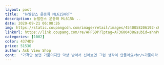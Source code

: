 ```yaml
---
layout: post 
title:  "뉴발란스 운동화 ML615NRT" 
description: 뉴발란스 운동화 ML615N ..
date: 2020-09-21 06:08:26 
img: https://static.coupangcdn.com/image/retail/images/4540058206192-c048a637-dad2-4bd7-a3a6-543e8b31c77d.jpg 
linkUrl: https://link.coupang.com/re/AFFSDP?lptag=AF3600438&subid=ahnPublicAsk&pageKey=1952059954&itemId=3315979962&vendorItemId=71197047690&traceid=V0-113-3b88e198c6afca7f 
categories: [1002] 
color: 4374D9 
price: 51530 
author: Ask View Shop 
cont:  "가격만 보면 가품이지만 막상 받아서 신어보면 그런 생각이 안들어요<br/>가품이라 할지라도 이 가격에 이 퀄리티면 가품중에서도 최저가에 가성비 최고네요<br/>데일리로 신을 편한 운동화가 필요한 시점에 골드박스에 떠서 망설임없이 샀어요 쿠션감좋고 발이 편합니다<br/>암튼 저렴하게 득템했어요!<br/>와서 신기 전에는 좀 그랬는데 막상 신으니 이쁘네요<br/>이게 39,800원 ??<br/>이월제품인가??<br/>일단 매우 가볍고 착화감이 상당히 좋네요<br/>정사이즈에요.<br/><br/>정품이 맞다고 할 수는 없지만<br/>제조년월은 19년 3월이네요<br/>하나 더?<br/>" 
---
```

